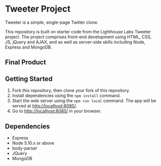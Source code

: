# Tweeter Project

Tweeter is a simple, single-page Twitter clone.

This repository is built on starter code from the Lighthouse Labs Tweeter project. The project comprises front-end development using HTML, CSS, JS, jQuery and AJAX, and as well as server-side skills including Node, Express and MongoDB.

## Final Product

## Getting Started

1. Fork this repository, then clone your fork of this repository.
2. Install dependencies using the `npm install` command.
3. Start the web server using the `npm run local` command. The app will be served at <http://localhost:8080/>.
4. Go to <http://localhost:8080/> in your browser.

## Dependencies

- Express
- Node 5.10.x or above
- body-parser
- JQuery
- MongoDB